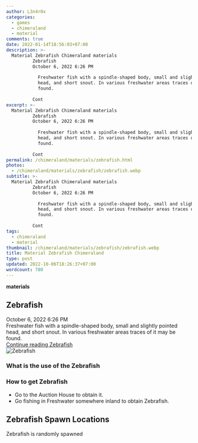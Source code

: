 ```yaml
---
author: L3n4r0x
categories:
  - games
  - chimeraland
  - material
comments: true
date: 2022-01-14T18:56:03+07:00
description: >-
  Material Zebrafish Chimeraland materials
          Zebrafish
          October 6, 2022 6:26 PM
          
            Freshwater fish with a spindle-shaped body, small and slightly pointed
            head, and short snout. In various freshwater areas traces of it may be
            found.
          
          Cont
excerpt: >-
  Material Zebrafish Chimeraland materials
          Zebrafish
          October 6, 2022 6:26 PM
          
            Freshwater fish with a spindle-shaped body, small and slightly pointed
            head, and short snout. In various freshwater areas traces of it may be
            found.
          
          Cont
permalink: /chimeraland/materials/zebrafish.html
photos:
  - /chimeraland/materials/zebrafish/zebrafish.webp
subtitle: >-
  Material Zebrafish Chimeraland materials
          Zebrafish
          October 6, 2022 6:26 PM
          
            Freshwater fish with a spindle-shaped body, small and slightly pointed
            head, and short snout. In various freshwater areas traces of it may be
            found.
          
          Cont
tags:
  - chimeraland
  - material
thumbnail: /chimeraland/materials/zebrafish/zebrafish.webp
title: Material Zebrafish Chimeraland
type: post
updated: 2022-10-06T18:26:37+07:00
wordcount: 780
---
```


<link
  rel="stylesheet"
  href="https://rawcdn.githack.com/dimaslanjaka/Web-Manajemen/870a349/css/bootstrap-5-3-0-alpha3-wrapper.css"
/>
<section id="bootstrap-wrapper">
  <div data-bs-theme="dark">
    <div
      class="row g-0 border rounded overflow-hidden flex-md-row mb-4 shadow-sm position-relative bg-dark text-light"
    >
      <div class="col p-4 d-flex flex-column position-static">
        <strong class="d-inline-block mb-2 text-success">materials</strong>
        <h2 class="mb-0">Zebrafish</h2>
        <div class="mb-1 text-muted">October 6, 2022 6:26 PM</div>
        <div class="mb-2 border p-1">
          Freshwater fish with a spindle-shaped body, small and slightly pointed
          head, and short snout. In various freshwater areas traces of it may be
          found.
        </div>
        <a
          href="/chimeraland/materials/zebrafish.html"
          class="stretched-link d-none text-primary"
          >Continue reading Zebrafish</a
        >
      </div>
      <div class="col-auto d-none d-md-block d-lg-block">
        <img
          src="https://www.webmanajemen.com/chimeraland/materials/zebrafish/zebrafish.webp"
          alt="Zebrafish"
        />
      </div>
    </div>
    <div class="row">
      <div class="col-lg-6 col-12 mb-2">
        <div class="card">
          <div class="card-body">
            <h3 class="card-title">What is the use of the Zebrafish</h3>
            <div class="card-text"><ul></ul></div>
          </div>
        </div>
      </div>
      <div class="col-lg-6 col-12 mb-2">
        <div class="card">
          <div class="card-body">
            <h3 class="card-title">How to get Zebrafish</h3>
            <div class="card-text">
              <ul>
                <li>Go to the Auction House to obtain it.</li>
                <li>
                  Go fishing in Freshwater somewhere inland to obtain Zebrafish.
                </li>
              </ul>
            </div>
          </div>
        </div>
      </div>
      <div class="col-12 mb-2">
        <h2>Zebrafish Spawn Locations</h2>
        <p>Zebrafish is randomly spawned</p>
      </div>
    </div>
  </div>
</section>